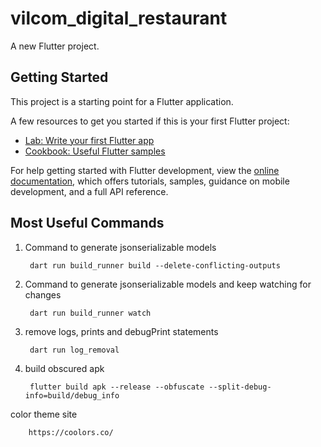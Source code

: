 # vilcom_digital_restaurant

A new Flutter project.

## Getting Started

This project is a starting point for a Flutter application.

A few resources to get you started if this is your first Flutter project:

- [Lab: Write your first Flutter app](https://docs.flutter.dev/get-started/codelab)
- [Cookbook: Useful Flutter samples](https://docs.flutter.dev/cookbook)

For help getting started with Flutter development, view the
[online documentation](https://docs.flutter.dev/), which offers tutorials,
samples, guidance on mobile development, and a full API reference.


## Most Useful Commands

1. Command to generate jsonserializable models

        dart run build_runner build --delete-conflicting-outputs

2. Command to generate jsonserializable models and keep watching for changes

        dart run build_runner watch

3. remove logs, prints and debugPrint statements

        dart run log_removal

4. build obscured apk

        flutter build apk --release --obfuscate --split-debug-info=build/debug_info



color theme site

        https://coolors.co/

